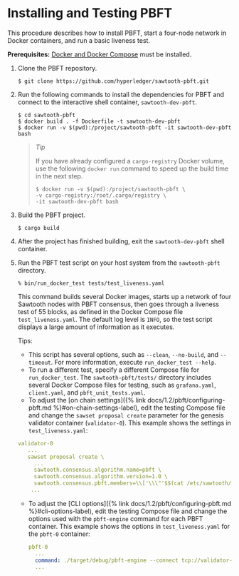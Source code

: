 # Installing and Testing PBFT

This procedure describes how to install PBFT, start a four-node network in
Docker containers, and run a basic liveness test.

**Prerequisites:** [Docker and Docker Compose](https://www.docker.com/) must be
installed.

1. Clone the PBFT repository.

    ```console
    $ git clone https://github.com/hyperledger/sawtooth-pbft.git
    ```

2. Run the following commands to install the dependencies for PBFT and
   connect to the interactive shell container, `sawtooth-dev-pbft`.

   ```console
   $ cd sawtooth-pbft
   $ docker build . -f Dockerfile -t sawtooth-dev-pbft
   $ docker run -v $(pwd):/project/sawtooth-pbft -it sawtooth-dev-pbft bash
    ```

   > *Tip*
   >
   > If you have already configured a `cargo-registry` Docker volume, use the
   > following `docker run` command to speed up the build time in the next step.
   >
   > ``` console
   > $ docker run -v $(pwd):/project/sawtooth-pbft \
   > -v cargo-registry:/root/.cargo/registry \
   > -it sawtooth-dev-pbft bash
   > ```

3. Build the PBFT project.

   ```console
   $ cargo build
   ```

4. After the project has finished building, exit the `sawtooth-dev-pbft` shell
   container.

5. Run the PBFT test script on your host system from the
   `sawtooth-pbft` directory.

   ``` console
   % bin/run_docker_test tests/test_liveness.yaml
   ```

   This command builds several Docker images, starts up a network of four
   Sawtooth nodes with PBFT consensus, then goes through a liveness test of 55
   blocks, as defined in the Docker Compose file `test_liveness.yaml`. The
   default log level is `INFO`, so the test script displays a large amount of
   information as it executes.

   Tips:

   - This script has several options, such as `--clean`, `--no-build`, and
     `--timeout`. For more information, execute `run_docker_test --help`.
   - To run a different test, specify a different Compose file for
     `run_docker_test`. The `sawtooth-pbft/tests/` directory includes several
     Docker Compose files for testing, such as `grafana.yaml`, `client.yaml`,
     and `pbft_unit_tests.yaml`.
   - To adjust the [on chain settings]({% link
     docs/1.2/pbft/configuring-pbft.md %}#on-chain-settings-label), edit the
     testing Compose file and change the `sawset proposal create` parameter for
     the genesis validator container (`validator-0`). This example shows the
     settings in `test_liveness.yaml`:

   ```yaml
   validator-0
      ...
      sawset proposal create \
        ...
        sawtooth.consensus.algorithm.name=pbft \
        sawtooth.consensus.algorithm.version=1.0 \
        sawtooth.consensus.pbft.members=\\['\\\"'$$(cat /etc/sawtooth/keys/validator.pub)'\\\"','\\\"'$$(cat /etc/sawtooth/keys/validator-1.pub)'\\\"','\\\"'$$(cat /etc/sawtooth/keys/validator-2.pub)'\\\"','\\\"'$$(cat /etc/sawtooth/keys/validator-3.pub)'\\\"'\\] \
       ...
    ```

    - To adjust the [CLI options]({% link docs/1.2/pbft/configuring-pbft.md
      %}#cli-options-label), edit the testing Compose file and change the
      options used with the `pbft-engine` command for each PBFT container. This
      example shows the options in `test_liveness.yaml` for the `pbft-0`
      container:

      ```yaml
      pbft-0
        ...
        command: ./target/debug/pbft-engine --connect tcp://validator-0:5050 -vv
        ...
      ```

<!--
  Licensed under Creative Commons Attribution 4.0 International License
  https://creativecommons.org/licenses/by/4.0/
-->
